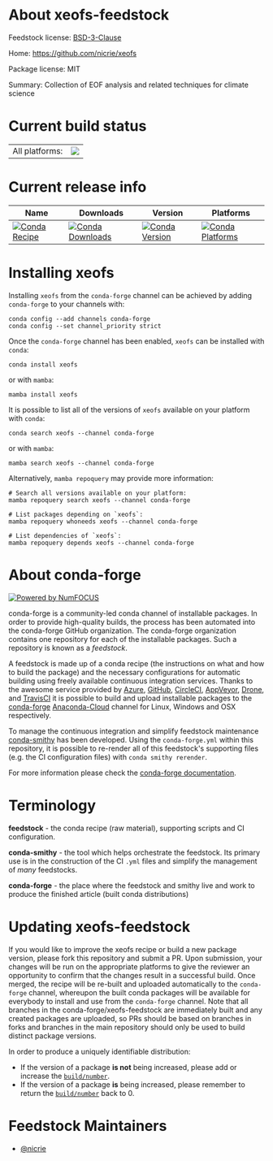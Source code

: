 About xeofs-feedstock
=====================

Feedstock license: [BSD-3-Clause](https://github.com/conda-forge/xeofs-feedstock/blob/main/LICENSE.txt)

Home: https://github.com/nicrie/xeofs

Package license: MIT

Summary: Collection of EOF analysis and related techniques for climate science

Current build status
====================


<table><tr><td>All platforms:</td>
    <td>
      <a href="https://dev.azure.com/conda-forge/feedstock-builds/_build/latest?definitionId=15663&branchName=main">
        <img src="https://dev.azure.com/conda-forge/feedstock-builds/_apis/build/status/xeofs-feedstock?branchName=main">
      </a>
    </td>
  </tr>
</table>

Current release info
====================

| Name | Downloads | Version | Platforms |
| --- | --- | --- | --- |
| [![Conda Recipe](https://img.shields.io/badge/recipe-xeofs-green.svg)](https://anaconda.org/conda-forge/xeofs) | [![Conda Downloads](https://img.shields.io/conda/dn/conda-forge/xeofs.svg)](https://anaconda.org/conda-forge/xeofs) | [![Conda Version](https://img.shields.io/conda/vn/conda-forge/xeofs.svg)](https://anaconda.org/conda-forge/xeofs) | [![Conda Platforms](https://img.shields.io/conda/pn/conda-forge/xeofs.svg)](https://anaconda.org/conda-forge/xeofs) |

Installing xeofs
================

Installing `xeofs` from the `conda-forge` channel can be achieved by adding `conda-forge` to your channels with:

```
conda config --add channels conda-forge
conda config --set channel_priority strict
```

Once the `conda-forge` channel has been enabled, `xeofs` can be installed with `conda`:

```
conda install xeofs
```

or with `mamba`:

```
mamba install xeofs
```

It is possible to list all of the versions of `xeofs` available on your platform with `conda`:

```
conda search xeofs --channel conda-forge
```

or with `mamba`:

```
mamba search xeofs --channel conda-forge
```

Alternatively, `mamba repoquery` may provide more information:

```
# Search all versions available on your platform:
mamba repoquery search xeofs --channel conda-forge

# List packages depending on `xeofs`:
mamba repoquery whoneeds xeofs --channel conda-forge

# List dependencies of `xeofs`:
mamba repoquery depends xeofs --channel conda-forge
```


About conda-forge
=================

[![Powered by
NumFOCUS](https://img.shields.io/badge/powered%20by-NumFOCUS-orange.svg?style=flat&colorA=E1523D&colorB=007D8A)](https://numfocus.org)

conda-forge is a community-led conda channel of installable packages.
In order to provide high-quality builds, the process has been automated into the
conda-forge GitHub organization. The conda-forge organization contains one repository
for each of the installable packages. Such a repository is known as a *feedstock*.

A feedstock is made up of a conda recipe (the instructions on what and how to build
the package) and the necessary configurations for automatic building using freely
available continuous integration services. Thanks to the awesome service provided by
[Azure](https://azure.microsoft.com/en-us/services/devops/), [GitHub](https://github.com/),
[CircleCI](https://circleci.com/), [AppVeyor](https://www.appveyor.com/),
[Drone](https://cloud.drone.io/welcome), and [TravisCI](https://travis-ci.com/)
it is possible to build and upload installable packages to the
[conda-forge](https://anaconda.org/conda-forge) [Anaconda-Cloud](https://anaconda.org/)
channel for Linux, Windows and OSX respectively.

To manage the continuous integration and simplify feedstock maintenance
[conda-smithy](https://github.com/conda-forge/conda-smithy) has been developed.
Using the ``conda-forge.yml`` within this repository, it is possible to re-render all of
this feedstock's supporting files (e.g. the CI configuration files) with ``conda smithy rerender``.

For more information please check the [conda-forge documentation](https://conda-forge.org/docs/).

Terminology
===========

**feedstock** - the conda recipe (raw material), supporting scripts and CI configuration.

**conda-smithy** - the tool which helps orchestrate the feedstock.
                   Its primary use is in the construction of the CI ``.yml`` files
                   and simplify the management of *many* feedstocks.

**conda-forge** - the place where the feedstock and smithy live and work to
                  produce the finished article (built conda distributions)


Updating xeofs-feedstock
========================

If you would like to improve the xeofs recipe or build a new
package version, please fork this repository and submit a PR. Upon submission,
your changes will be run on the appropriate platforms to give the reviewer an
opportunity to confirm that the changes result in a successful build. Once
merged, the recipe will be re-built and uploaded automatically to the
`conda-forge` channel, whereupon the built conda packages will be available for
everybody to install and use from the `conda-forge` channel.
Note that all branches in the conda-forge/xeofs-feedstock are
immediately built and any created packages are uploaded, so PRs should be based
on branches in forks and branches in the main repository should only be used to
build distinct package versions.

In order to produce a uniquely identifiable distribution:
 * If the version of a package **is not** being increased, please add or increase
   the [``build/number``](https://docs.conda.io/projects/conda-build/en/latest/resources/define-metadata.html#build-number-and-string).
 * If the version of a package **is** being increased, please remember to return
   the [``build/number``](https://docs.conda.io/projects/conda-build/en/latest/resources/define-metadata.html#build-number-and-string)
   back to 0.

Feedstock Maintainers
=====================

* [@nicrie](https://github.com/nicrie/)

